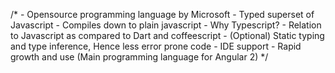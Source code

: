 /*
    - Opensource programming language by Microsoft
    - Typed superset of Javascript
    - Compiles down to plain javascript
    - Why Typescript?
        - Relation to Javascript as compared to Dart and coffeescript
        - (Optional) Static typing and type inference, Hence less error prone code
        - IDE support
        - Rapid growth and use (Main programming language for Angular 2)
*/